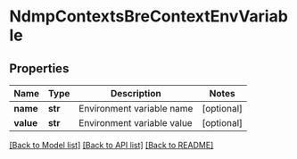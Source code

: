 # NdmpContextsBreContextEnvVariable

## Properties
Name | Type | Description | Notes
------------ | ------------- | ------------- | -------------
**name** | **str** | Environment variable name | [optional] 
**value** | **str** | Environment variable value | [optional] 

[[Back to Model list]](../README.md#documentation-for-models) [[Back to API list]](../README.md#documentation-for-api-endpoints) [[Back to README]](../README.md)


